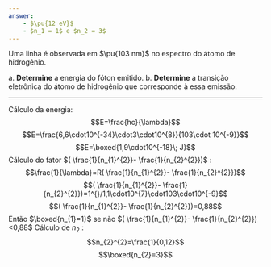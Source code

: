 ```yaml
---
answer:
    - $\pu{12 eV}$
    - $n_1 = 1$ e $n_2 = 3$
---
```


Uma linha é observada em $\pu{103 nm}$ no espectro do átomo de hidrogênio.

a. **Determine** a energia do fóton emitido.
b. **Determine** a transição eletrônica do átomo de hidrogênio que corresponde à essa emissão.

---

Cálculo da energia:
$$E=\frac{hc}{\lambda}$$
$$E=\frac{6,6\cdot10^{-34}\cdot3\cdot10^{8}}{103\cdot 10^{-9}}$$
$$E=\boxed{1,9\cdot10^{-18}\; J}$$
Cálculo do fator $( \frac{1}{n_{1}^{2}}- \frac{1}{n_{2}^{2}})$ :
$$\frac{1}{\lambda}=R( \frac{1}{n_{1}^{2}}- \frac{1}{n_{2}^{2}})$$
$$( \frac{1}{n_{1}^{2}}- \frac{1}{n_{2}^{2}})=1^{}/1,1\cdot10^{7}\cdot103\cdot10^{-9}$$
$$( \frac{1}{n_{1}^{2}}- \frac{1}{n_{2}^{2}})=0,88$$
Então $\boxed{n_{1}=1}$ se não $( \frac{1}{n_{1}^{2}}- \frac{1}{n_{2}^{2}})<0,88$
Cálculo de $n_{2}$ :
$$n_{2}^{2}=\frac{1}{0,12}$$
$$\boxed{n_{2}=3}$$

